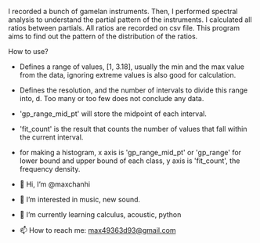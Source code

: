 I recorded a bunch of gamelan instruments. Then, I performed spectral analysis to understand the partial pattern of the instruments. 
I calculated all ratios between partials. All ratios are recorded on csv file. 
This program aims to find out the pattern of the distribution of the ratios.

How to use?
- Defines a range of values, [1, 3.18], usually the min and the max value from the data, ignoring extreme values is also good for calculation.
- Defines the resolution, and the number of intervals to divide this range into, d. Too many or too few does not conclude any data.
- 'gp_range_mid_pt' will store the midpoint of each interval.
- 'fit_count' is the result that counts the number of values that fall within the current interval.
- for making a histogram, x axis is 'gp_range_mid_pt' or 'gp_range' for lower bound and upper bound of each class, y axis is 'fit_count', the frequency density.


- 👋 Hi, I’m @maxchanhi
- 👀 I’m interested in music, new sound.
- 🌱 I’m currently learning calculus, acoustic, python
- 📫 How to reach me: max49363d93@gmail.com

<!---
maxchanhi/maxchanhi is a ✨ special ✨ repository because its `README.md` (this file) appears on your GitHub profile.
You can click the Preview link to take a look at your changes.
--->
